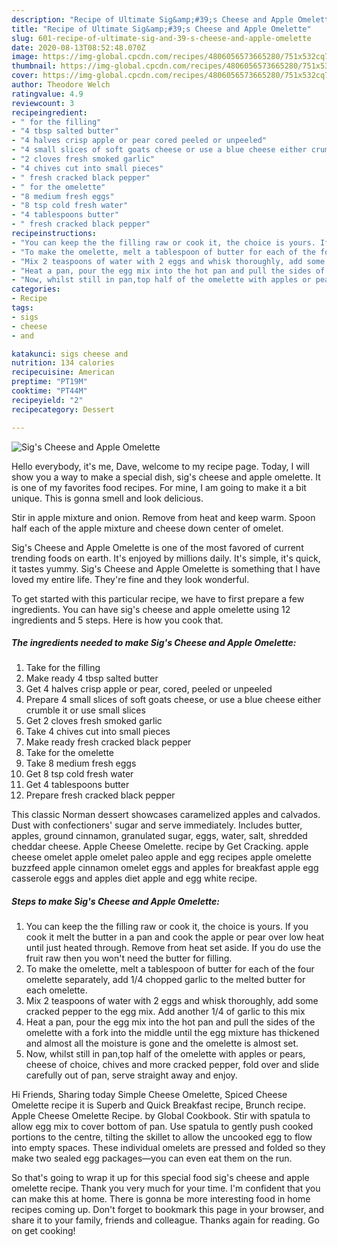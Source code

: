 ```yaml
---
description: "Recipe of Ultimate Sig&amp;#39;s Cheese and Apple Omelette"
title: "Recipe of Ultimate Sig&amp;#39;s Cheese and Apple Omelette"
slug: 601-recipe-of-ultimate-sig-and-39-s-cheese-and-apple-omelette
date: 2020-08-13T08:52:48.070Z
image: https://img-global.cpcdn.com/recipes/4806056573665280/751x532cq70/sigs-cheese-and-apple-omelette-recipe-main-photo.jpg
thumbnail: https://img-global.cpcdn.com/recipes/4806056573665280/751x532cq70/sigs-cheese-and-apple-omelette-recipe-main-photo.jpg
cover: https://img-global.cpcdn.com/recipes/4806056573665280/751x532cq70/sigs-cheese-and-apple-omelette-recipe-main-photo.jpg
author: Theodore Welch
ratingvalue: 4.9
reviewcount: 3
recipeingredient:
- " for the filling"
- "4 tbsp salted butter"
- "4 halves crisp apple or pear cored peeled or unpeeled"
- "4 small slices of soft goats cheese or use a blue cheese either crumble it or use small slices"
- "2 cloves fresh smoked garlic"
- "4 chives cut into small pieces"
- " fresh cracked black pepper"
- " for the omelette"
- "8 medium fresh eggs"
- "8 tsp cold fresh water"
- "4 tablespoons butter"
- " fresh cracked black pepper"
recipeinstructions:
- "You can keep the the filling raw or cook it, the choice is yours. If you cook it melt the butter in a pan and cook the apple or pear over low heat until just heated through. Remove from heat set aside. If you do use the fruit raw then you won&#39;t need the butter for filling."
- "To make the omelette, melt a tablespoon of butter for each of the four omelette separately, add 1/4 chopped garlic to the melted butter for each omelette."
- "Mix 2 teaspoons of water with 2 eggs and whisk thoroughly, add some cracked pepper to the egg mix. Add another 1/4 of garlic to this mix"
- "Heat a pan, pour the egg mix into the hot pan and pull the sides of the omelette with a fork into the middle until the egg mixture has thickened and almost all the moisture is gone and the omelette is almost set."
- "Now, whilst still in pan,top half of the omelette with apples or pears, cheese of choice, chives and more cracked pepper, fold over and slide carefully out of pan, serve straight away and enjoy."
categories:
- Recipe
tags:
- sigs
- cheese
- and

katakunci: sigs cheese and 
nutrition: 134 calories
recipecuisine: American
preptime: "PT19M"
cooktime: "PT44M"
recipeyield: "2"
recipecategory: Dessert

---
```



![Sig&#39;s Cheese and Apple Omelette](https://img-global.cpcdn.com/recipes/4806056573665280/751x532cq70/sigs-cheese-and-apple-omelette-recipe-main-photo.jpg)

Hello everybody, it's me, Dave, welcome to my recipe page. Today, I will show you a way to make a special dish, sig&#39;s cheese and apple omelette. It is one of my favorites food recipes. For mine, I am going to make it a bit unique. This is gonna smell and look delicious.

Stir in apple mixture and onion. Remove from heat and keep warm. Spoon half each of the apple mixture and cheese down center of omelet.

Sig&#39;s Cheese and Apple Omelette is one of the most favored of current trending foods on earth. It's enjoyed by millions daily. It's simple, it's quick, it tastes yummy. Sig&#39;s Cheese and Apple Omelette is something that I have loved my entire life. They're fine and they look wonderful.


To get started with this particular recipe, we have to first prepare a few ingredients. You can have sig&#39;s cheese and apple omelette using 12 ingredients and 5 steps. Here is how you cook that.

##### The ingredients needed to make Sig&#39;s Cheese and Apple Omelette:

1. Take  for the filling
1. Make ready 4 tbsp salted butter
1. Get 4 halves crisp apple or pear, cored, peeled or unpeeled
1. Prepare 4 small slices of soft goats cheese, or use a blue cheese either crumble it or use small slices
1. Get 2 cloves fresh smoked garlic
1. Take 4 chives cut into small pieces
1. Make ready  fresh cracked black pepper
1. Take  for the omelette
1. Take 8 medium fresh eggs
1. Get 8 tsp cold fresh water
1. Get 4 tablespoons butter
1. Prepare  fresh cracked black pepper


This classic Norman dessert showcases caramelized apples and calvados. Dust with confectioners&#39; sugar and serve immediately. Includes butter, apples, ground cinnamon, granulated sugar, eggs, water, salt, shredded cheddar cheese. Apple Cheese Omelette. recipe by Get Cracking. apple cheese omelet apple omelet paleo apple and egg recipes apple omelette buzzfeed apple cinnamon omelet eggs and apples for breakfast apple egg casserole eggs and apples diet apple and egg white recipe. 

##### Steps to make Sig&#39;s Cheese and Apple Omelette:

1. You can keep the the filling raw or cook it, the choice is yours. If you cook it melt the butter in a pan and cook the apple or pear over low heat until just heated through. Remove from heat set aside. If you do use the fruit raw then you won&#39;t need the butter for filling.
1. To make the omelette, melt a tablespoon of butter for each of the four omelette separately, add 1/4 chopped garlic to the melted butter for each omelette.
1. Mix 2 teaspoons of water with 2 eggs and whisk thoroughly, add some cracked pepper to the egg mix. Add another 1/4 of garlic to this mix
1. Heat a pan, pour the egg mix into the hot pan and pull the sides of the omelette with a fork into the middle until the egg mixture has thickened and almost all the moisture is gone and the omelette is almost set.
1. Now, whilst still in pan,top half of the omelette with apples or pears, cheese of choice, chives and more cracked pepper, fold over and slide carefully out of pan, serve straight away and enjoy.


Hi Friends, Sharing today Simple Cheese Omelette, Spiced Cheese Omelette recipe it is Superb and Quick Breakfast recipe, Brunch recipe. Apple Cheese Omelette Recipe. by Global Cookbook. Stir with spatula to allow egg mix to cover bottom of pan. Use spatula to gently push cooked portions to the centre, tilting the skillet to allow the uncooked egg to flow into empty spaces. These individual omelets are pressed and folded so they make two sealed egg packages—you can even eat them on the run. 

So that's going to wrap it up for this special food sig&#39;s cheese and apple omelette recipe. Thank you very much for your time. I'm confident that you can make this at home. There is gonna be more interesting food in home recipes coming up. Don't forget to bookmark this page in your browser, and share it to your family, friends and colleague. Thanks again for reading. Go on get cooking!
